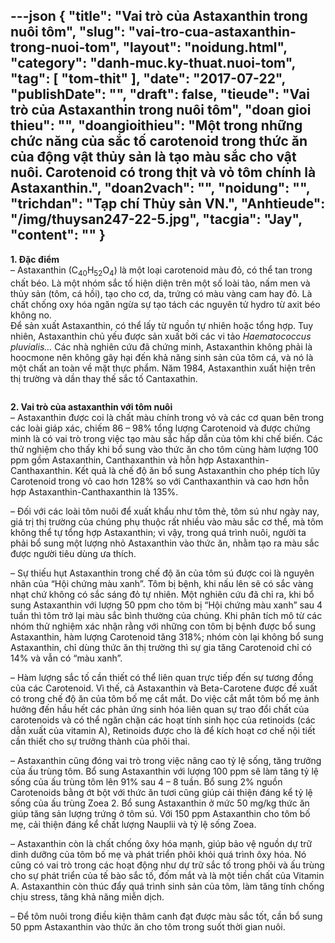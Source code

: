 ---json
{
    "title": "Vai trò của Astaxanthin trong nuôi tôm",
    "slug": "vai-tro-cua-astaxanthin-trong-nuoi-tom",
    "layout": "noidung.html",
    "category": "danh-muc.ky-thuat.nuoi-tom",
    "tag": [
        "tom-thit"
    ],
    "date": "2017-07-22",
    "publishDate": "",
    "draft": false,
    "tieude": "Vai trò của Astaxanthin trong nuôi tôm",
    "doan gioi thieu": "",
    "doangioithieu": "Một trong những chức năng của sắc tố carotenoid trong thức ăn của động vật thủy sản là tạo màu sắc cho vật nuôi. Carotenoid có trong thịt và vỏ tôm chính là Astaxanthin.",
    "doan2vach": "",
    "noidung": "",
    "trichdan": "Tạp chí Thủy sản VN.",
    "Anhtieude": "/img/thuysan247-22-5.jpg",
    "tacgia": "Jay",
    "__content__": ""
}
---
<p><strong>1. Đặc điểm</strong><br />
&ndash; Astaxanthin (C<sub>40</sub>H<sub>52</sub>O<sub>4</sub>) l&agrave; một loại carotenoid m&agrave;u đỏ, c&oacute; thể tan trong chất b&eacute;o. L&agrave; một nh&oacute;m sắc tố hiện diện tr&ecirc;n một số lo&agrave;i tảo, nấm men v&agrave; thủy sản (t&ocirc;m, c&aacute; hồi), tạo cho cơ, da, trứng c&oacute; m&agrave;u v&agrave;ng cam hay đỏ. L&agrave; chất chống oxy h&oacute;a ngăn ngừa sự tạo t&aacute;ch c&aacute;c nguy&ecirc;n tử hydro từ axit b&eacute;o kh&ocirc;ng no.<br />
Để sản xuất Astaxanthin, c&oacute; thể lấy từ nguồn tự nhi&ecirc;n hoặc tổng hợp. Tuy nhi&ecirc;n, Astaxanthin chủ yếu được sản xuất bởi c&aacute;c vi tảo&nbsp;<em>Haematococcus pluvialis&hellip;</em>&nbsp;C&aacute;c nh&agrave; nghi&ecirc;n cứu đ&atilde; chứng minh, Astaxanthin kh&ocirc;ng phải l&agrave; hoocmone n&ecirc;n kh&ocirc;ng g&acirc;y hại đến khả năng sinh sản của t&ocirc;m c&aacute;, v&agrave; n&oacute; l&agrave; một chất an to&agrave;n về mặt thực phẩm. Năm 1984, Astaxanthin xuất hiện tr&ecirc;n thị trường v&agrave; dần thay thế sắc tố Cantaxathin.</p>

<p><a href="http://kythuatnuoitrong.com/vai-tro-cua-astaxanthin-trong-nuoi-tom-2/vai-tro-cua-astaxanthin/" rel="attachment wp-att-9122"><img alt="" src="http://kythuatnuoitrong.com/wp-content/uploads/vai-tro-cua-astaxanthin.jpg" /></a></p>

<p><strong>2. Vai tr&ograve; của astaxanthin với t&ocirc;m nu&ocirc;i</strong><br />
&ndash; Astaxanthin được coi l&agrave; chất m&agrave;u ch&iacute;nh trong vỏ v&agrave; c&aacute;c cơ quan b&ecirc;n trong c&aacute;c lo&agrave;i gi&aacute;p x&aacute;c, chiếm 86 &ndash; 98% tổng lượng Carotenoid v&agrave; được chứng minh l&agrave; c&oacute; vai tr&ograve; trong việc tạo m&agrave;u sắc hấp dẫn của t&ocirc;m khi chế biến. C&aacute;c thử nghiệm cho thấy khi bổ sung v&agrave;o thức ăn cho t&ocirc;m c&ugrave;ng h&agrave;m lượng 100 ppm gồm Astaxanthin, Canthaxanthin v&agrave; hỗn hợp Astaxanthin-Canthaxanthin. Kết quả l&agrave; chế độ ăn bổ sung Astaxanthin cho ph&eacute;p t&iacute;ch lũy Carotenoid trong vỏ cao hơn 128% so với Canthaxanthin v&agrave; cao hơn hỗn hợp Astaxanthin-Canthaxanthin l&agrave; 135%.</p>

<p>&ndash; Đối với c&aacute;c lo&agrave;i t&ocirc;m nu&ocirc;i để xuất khẩu như t&ocirc;m thẻ, t&ocirc;m s&uacute; như ng&agrave;y nay, gi&aacute; trị thị trường của ch&uacute;ng phụ thuộc rất nhiều v&agrave;o m&agrave;u sắc cơ thể, m&agrave; t&ocirc;m kh&ocirc;ng thể tự tổng hợp Astaxanthin; v&igrave; vậy, trong qu&aacute; tr&igrave;nh nu&ocirc;i, người ta phải bổ sung một lượng nhỏ Astaxanthin v&agrave;o thức ăn, nhằm tạo ra m&agrave;u sắc được người ti&ecirc;u d&ugrave;ng ưa th&iacute;ch.</p>

<p>&ndash; Sự thiếu hụt Astaxanthin trong chế độ ăn của t&ocirc;m s&uacute; được coi l&agrave; nguy&ecirc;n nh&acirc;n của &ldquo;Hội chứng m&agrave;u xanh&rdquo;. T&ocirc;m bị bệnh, khi nấu l&ecirc;n sẽ c&oacute; sắc v&agrave;ng nhạt chứ kh&ocirc;ng c&oacute; sắc s&aacute;ng đỏ tự nhi&ecirc;n. Một nghi&ecirc;n cứu đ&atilde; chỉ ra, khi bổ sung Astaxanthin với lượng 50 ppm cho t&ocirc;m bị &ldquo;Hội chứng m&agrave;u xanh&rdquo; sau 4 tuần th&igrave; t&ocirc;m trở lại m&agrave;u sắc b&igrave;nh thường của ch&uacute;ng. Khi ph&acirc;n t&iacute;ch m&ocirc; từ c&aacute;c nh&oacute;m thử nghiệm x&aacute;c nhận rằng với những con t&ocirc;m bị bệnh được bổ sung Astaxanthin, h&agrave;m lượng Carotenoid tăng 318%; nh&oacute;m c&ograve;n lại kh&ocirc;ng bổ sung Astaxanthin, chỉ d&ugrave;ng thức ăn thị trường th&igrave; sự gia tăng Carotenoid chỉ c&oacute; 14% v&agrave; vẫn c&oacute; &ldquo;m&agrave;u xanh&rdquo;.</p>

<p>&ndash; H&agrave;m lượng sắc tố cần thiết c&oacute; thể li&ecirc;n quan trực tiếp đến sự tương đồng của c&aacute;c Carotenoid. V&igrave; thế, cả Astaxanthin v&agrave; Beta-Carotene được đề xuất c&oacute; trong chế độ ăn của t&ocirc;m bố mẹ cắt mắt. Do việc cắt mắt t&ocirc;m bố mẹ ảnh hưởng đến hầu hết c&aacute;c phản ứng sinh h&oacute;a li&ecirc;n quan sự trao đổi chất của carotenoids v&agrave; c&oacute; thể ngăn chặn c&aacute;c hoạt t&iacute;nh sinh học của retinoids (c&aacute;c dẫn xuất của vitamin A), Retinoids được cho l&agrave; để k&iacute;ch hoạt cơ chế nội tiết cần thiết cho sự trưởng th&agrave;nh của ph&ocirc;i thai.</p>

<p>&ndash; Astaxanthin cũng đ&oacute;ng vai tr&ograve; trong việc n&acirc;ng cao tỷ lệ sống, tăng trưởng của ấu tr&ugrave;ng t&ocirc;m. Bổ sung Astaxanthin với lượng 100 ppm sẽ l&agrave;m tăng tỷ lệ sống của ấu tr&ugrave;ng t&ocirc;m l&ecirc;n 91% sau 4 &ndash; 8 tuần. Bổ sung 2% nguồn Carotenoids bằng ớt bột với thức ăn tươi cũng gi&uacute;p cải thiện đ&aacute;ng kể tỷ lệ sống của ấu tr&ugrave;ng Zoea 2. Bổ sung Astaxanthin ở mức 50 mg/kg thức ăn gi&uacute;p tăng sản lượng trứng ở t&ocirc;m s&uacute;. Với 150 ppm Astaxanthin cho t&ocirc;m bố mẹ, cải thiện đ&aacute;ng kể chất lượng Nauplii v&agrave; tỷ lệ sống Zoea.</p>

<p>&ndash; Astaxanthin c&ograve;n l&agrave; chất chống &ocirc;xy h&oacute;a mạnh, gi&uacute;p bảo vệ nguồn dự trữ dinh dưỡng của t&ocirc;m bố mẹ v&agrave; ph&aacute;t triển ph&ocirc;i khỏi qu&aacute; tr&igrave;nh &ocirc;xy h&oacute;a. N&oacute; cũng c&oacute; vai tr&ograve; trong c&aacute;c hoạt động như dự trữ sắc tố trong ph&ocirc;i v&agrave; ấu tr&ugrave;ng cho sự ph&aacute;t triển của tế b&agrave;o sắc tố, đốm mắt v&agrave; l&agrave; một tiền chất của Vitamin A. Astaxanthin c&ograve;n th&uacute;c đẩy qu&aacute; tr&igrave;nh sinh sản của t&ocirc;m, l&agrave;m tăng t&iacute;nh chống chịu stress, tăng khả năng miễn dịch.</p>

<p>&ndash; Để t&ocirc;m nu&ocirc;i trong điều kiện th&acirc;m canh đạt được m&agrave;u sắc tốt, cần bổ sung 50 ppm Astaxanthin v&agrave;o thức ăn cho t&ocirc;m trong suốt thời gian nu&ocirc;i.</p>
